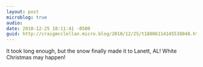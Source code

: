 ```yaml
---
layout: post
microblog: true
audio: 
date: 2010-12-25 18:11:41 -0500
guid: http://craigmcclellan.micro.blog/2010/12/25/t18806114145538048.html
---
```

It took long enough, but the snow finally made it to Lanett, AL! White Christmas may happen!

